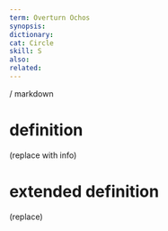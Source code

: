 ```yaml
---
term: Overturn Ochos
synopsis:
dictionary:
cat: Circle
skill: S
also: 
related: 
---
```

/ 
  markdown
  # definition
  (replace with info)
  # extended definition
  (replace)
